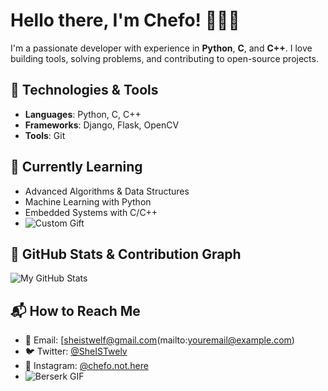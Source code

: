 # Hello there, I'm Chefo! 👨‍💻🎉

I'm a passionate developer with experience in **Python**, **C**, and **C++**. I love building tools, solving problems, and contributing to open-source projects.

## 🔧 Technologies & Tools
- **Languages**: Python, C, C++
- **Frameworks**: Django, Flask, OpenCV
- **Tools**: Git

## 🌱 Currently Learning
- Advanced Algorithms & Data Structures
- Machine Learning with Python
- Embedded Systems with C/C++
- ![Custom Gift](https://media.giphy.com/media/jAe22Ec5iICCk/giphy.gif?cid=ecf05e47i3aspgvn7hxpcg72hziygxiryjchr1sfop6qtyhd&ep=v1_gifs_search&rid=giphy.gif&ct=g)


## 🚀 GitHub Stats & Contribution Graph
![My GitHub Stats](https://github-readme-stats.vercel.app/api?username=YOUR_USERNAME&show_icons=true&hide_title=true&count_private=true&hide=prs&theme=radical)



## 📬 How to Reach Me
- 📧 Email: [sheistwelf@gmail.com(mailto:youremail@example.com)
- 🐦 Twitter: [@SheISTwelv](https://twitter.com/your_twitter_handle)
- 📸 Instagram: [@chefo.not.here](https://www.instagram.com/your_instagram_username/)
- ![Berserk GIF](https://media.giphy.com/media/BTTMYChrxIjbE2eChn/giphy.gif)
